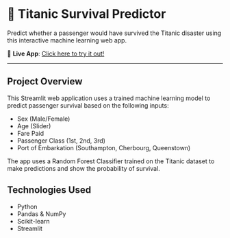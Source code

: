 # 🚢 Titanic Survival Predictor

Predict whether a passenger would have survived the Titanic disaster using this interactive machine learning web app.

🔗 **Live App**: [Click here to try it out!](https://titanicsurvive-cmpggyrftrwrkak3jj4ctd.streamlit.app/)

---

##  Project Overview

This Streamlit web application uses a trained machine learning model to predict passenger survival based on the following inputs:

- Sex (Male/Female)
- Age (Slider)
- Fare Paid
- Passenger Class (1st, 2nd, 3rd)
- Port of Embarkation (Southampton, Cherbourg, Queenstown)

The app uses a Random Forest Classifier trained on the Titanic dataset to make predictions and show the probability of survival.


##  Technologies Used

- Python
- Pandas & NumPy
- Scikit-learn
- Streamlit



